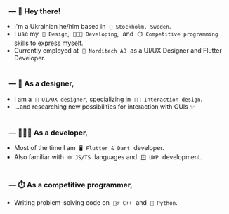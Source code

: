 ### &nbsp;&nbsp; — 🥳 Hey there!
- I'm a Ukrainian he/him based in  `📍 Stockholm, Sweden`. 
- I use my  `🎨 Design`,  `🧑🏻‍💻 Developing`,  and  `⏱️ Competitive programming`  skills to express myself.
- Currently employed at  `🏢 Norditech AB`  as a UI/UX Designer and Flutter Developer.<br><br>

### &nbsp;&nbsp; — 🎨 As a designer,
- I am a  `📱 UI/UX designer`, specializing in  `🖐🏽 Interaction design`. <br>
- ...and researching new possibilities for interaction with GUIs ✨ <br><br>

### &nbsp;&nbsp; — 🧑🏻‍💻 As a developer,
- Most of the time I am  `🖥️ Flutter & Dart`  developer. <br>
- Also familiar with  `🌐 JS/TS`  languages and  `🪟 UWP`  development. <br><br>


### &nbsp;&nbsp; — ⏱️ As a competitive programmer,
- Writing problem-solving code on  `🏃‍♂️ C++`  and  `🐍 Python`.

